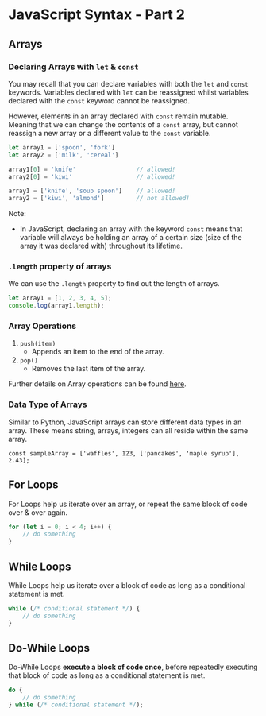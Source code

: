 # JavaScript Syntax - Part 2

## Arrays 

### Declaring Arrays with `let` & `const`

You may recall that you can declare variables with both the `let` and `const` keywords. Variables declared with `let` can be reassigned whilst variables declared with the `const` keyword cannot be reassigned. 

However, elements in an array declared with `const` remain mutable. Meaning that we can change the contents of a `const` array, but cannot reassign a new array or a different value to the `const` variable.

```js
let array1 = ['spoon', 'fork']
let array2 = ['milk', 'cereal']

array1[0] = 'knife'                 // allowed!
array2[0] = 'kiwi'                  // allowed!

array1 = ['knife', 'soup spoon']    // allowed!
array2 = ['kiwi', 'almond']         // not allowed!
```

Note:
- In JavaScript, declaring an array with the keyword `const` means that variable will always be holding an array of a certain size (size of the array it was declared with) throughout its lifetime.

### `.length` property of arrays

We can use the `.length` property to find out the length of arrays.

```js
let array1 = [1, 2, 3, 4, 5];
console.log(array1.length);
```

### Array Operations 

1. `push(item)`
   - Appends an item to the end of the array.
2. `pop()`
   - Removes the last item of the array. 

Further details on Array operations can be found [here](https://developer.mozilla.org/en-US/docs/Web/JavaScript/Reference/Global_Objects/Array).

### Data Type of Arrays

Similar to Python, JavaScript arrays can store different data types in an array. These means string, arrays, integers can all reside within the same array.

`const sampleArray = ['waffles', 123, ['pancakes', 'maple syrup'], 2.43];`

## For Loops 

For Loops help us iterate over an array, or repeat the same block of code over & over again. 

```js
for (let i = 0; i < 4; i++) {
    // do something
}
```

## While Loops 

While Loops help us iterate over a block of code as long as a conditional statement is met. 

```js
while (/* conditional statement */) {
    // do something
}
```

## Do-While Loops 

Do-While Loops **execute a block of code once**, before repeatedly executing that block of code as long as a conditional statement is met.

```js
do {
    // do something 
} while (/* conditional statement */);
```

